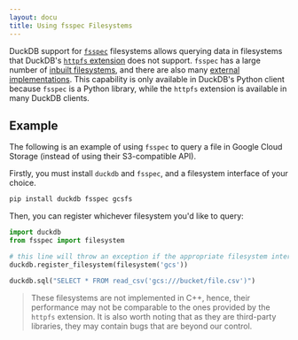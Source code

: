 ```yaml
---
layout: docu
title: Using fsspec Filesystems
---
```


DuckDB support for [`fsspec`](https://filesystem-spec.readthedocs.io) filesystems allows querying data in filesystems that DuckDB's [`httpfs` extension](../../extensions/httpfs) does not support. `fsspec` has a large number of [inbuilt filesystems](https://filesystem-spec.readthedocs.io/en/latest/api.html#built-in-implementations), and there are also many [external implementations](https://filesystem-spec.readthedocs.io/en/latest/api.html#other-known-implementations). This capability is only available in DuckDB's Python client because `fsspec` is a Python library, while the `httpfs` extension is available in many DuckDB clients.

## Example

The following is an example of using `fsspec` to query a file in Google Cloud Storage (instead of using their S3-compatible API).

Firstly, you must install `duckdb` and `fsspec`, and a filesystem interface of your choice.

```bash
pip install duckdb fsspec gcsfs
```

Then, you can register whichever filesystem you'd like to query:

```python
import duckdb
from fsspec import filesystem

# this line will throw an exception if the appropriate filesystem interface is not installed
duckdb.register_filesystem(filesystem('gcs'))

duckdb.sql("SELECT * FROM read_csv('gcs:///bucket/file.csv')")
```

> These filesystems are not implemented in C++, hence, their performance may not be comparable to the ones provided by the `httpfs` extension.
> It is also worth noting that as they are third-party libraries, they may contain bugs that are beyond our control.